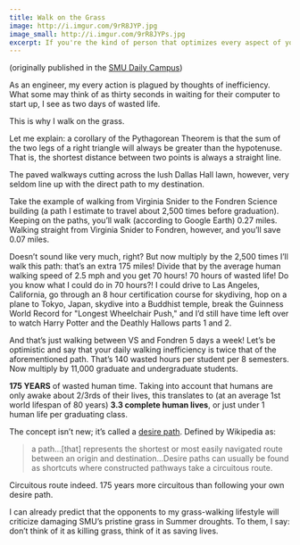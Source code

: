 ```yaml
---
title: Walk on the Grass
image: http://i.imgur.com/9rR8JYP.jpg
image_small: http://i.imgur.com/9rR8JYPs.jpg
excerpt: If you're the kind of person that optimizes every aspect of your life, you should always walk on the grass.
---
```


(originally published in the [SMU Daily Campus](http://www.smudailycampus.com/))

As an engineer, my every action is plagued by thoughts of inefficiency. What some may think of as thirty seconds in waiting for their computer to start up, I see as two days of wasted life.

This is why I walk on the grass.

Let me explain: a corollary of the Pythagorean Theorem is that the sum of the two legs of a right triangle will always be greater than the hypotenuse. That is, the shortest distance between two points is always a straight line.

The paved walkways cutting across the lush Dallas Hall lawn, however, very seldom line up with the direct path to my destination.

Take the example of walking from Virginia Snider to the Fondren Science building (a path I estimate to travel about 2,500 times before graduation). Keeping on the paths, you’ll walk (according to Google Earth) 0.27 miles. Walking straight from Virginia Snider to Fondren, however, and you’ll save 0.07 miles.

Doesn’t sound like very much, right? But now multiply by the 2,500 times I’ll walk this path: that’s an extra 175 miles! Divide that by the average human walking speed of 2.5 mph and you get 70 hours! 70 hours of wasted life! Do you know what I could do in 70 hours?! I could drive to Las Angeles, California, go through an 8 hour certification course for skydiving, hop on a plane to Tokyo, Japan, skydive into a Buddhist temple, break the Guinness World Record for "Longest Wheelchair Push," and I’d still have time left over to watch Harry Potter and the Deathly Hallows parts 1 and 2.

And that’s just walking between VS and Fondren 5 days a week! Let’s be optimistic and say that your daily walking inefficiency is twice that of the aforementioned path. That’s 140 wasted hours per student per 8 semesters. Now multiply by 11,000 graduate and undergraduate students.

**175 YEARS** of wasted human time. Taking into account that humans are only awake about 2/3rds of their lives, this translates to (at an average 1st world lifespan of 80 years) **3.3 complete human lives**, or just under 1 human life per graduating class.

The concept isn’t new; it’s called a [desire path](http://en.wikipedia.org/wiki/Desire_path). Defined by Wikipedia as:

> a path...\[that\] represents the shortest or most easily navigated route between an origin and destination...Desire paths can usually be found as shortcuts where constructed pathways take a circuitous route.

Circuitous route indeed. 175 years more circuitous than following your own desire path.

I can already predict that the opponents to my grass-walking lifestyle will criticize damaging SMU’s pristine grass in Summer droughts. To them, I say: don’t think of it as killing grass, think of it as saving lives.
